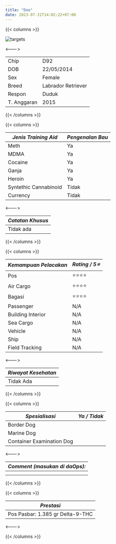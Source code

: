 ```yaml
---
title: "Dee"
date: 2023-07-31T14:02:22+07:00
---
```

{{< columns >}} <!-- begin columns block -->

![targets](/123.jpg)

<---> <!-- magic separator, between columns -->


|             |                    |
| ------------- | -------------------- |
| Chip        | D92                |
| DOB         | 22/05/2014         |
| Sex         | Female             |
| Breed       | Labrador Retriever |
| Respon      | Duduk              |
| T. Anggaran | 2015               |

{{< /columns >}}

{{< columns >}} <!-- begin columns block -->


| ***Jenis Training Aid*** | ***Pengenalan Bau*** |
| -------------------------- | ---------------------- |
| Meth                     | Ya                   |
| MDMA                     | Ya                   |
| Cocaine                  | Ya                   |
| Ganja                    | Ya                   |
| Heroin                   | Ya                   |
| Syntethic Cannabinoid    | Tidak                |
| Currency                 | Tidak                |

<---> <!-- magic separator, between columns -->


| ***Catatan Khusus*** |
| ---------------------- |
| Tidak ada            |

{{< /columns >}}

{{< columns >}} <!-- begin columns block -->


| ***Kemampuan Pelacakan*** | ***Rating / 5⭐*** |
| --------------------------- | -------------------- |
| Pos                       | ⭐⭐⭐⭐           |
| Air Cargo                 | ⭐⭐⭐⭐           |
| Bagasi                    | ⭐⭐⭐⭐           |
| Passenger                 | N/A                |
| Building Interior         | N/A                |
| Sea Cargo                 | N/A                |
| Vehicle                   | N/A                |
| Ship                      | N/A                |
| Field Tracking            | N/A                |

<---><!-- magic separator, between columns -->


| ***Riwayat Kesehatan*** |
| ------------------------- |
| Tidak Ada               |

{{< /columns >}}

{{< columns >}} <!-- begin columns block -->


| ***Spesialisasi***        | ***Ya / Tidak*** |
| --------------------------- | ------------------ |
| Border Dog                |                  |
| Marine Dog                |                  |
| Container Examination Dog |                  |

<---> <!-- magic separator, between columns -->


| ***Comment (masukan di daOps):*** |
| ----------------------------------- |
|                                   |
|                                   |

{{< /columns >}}

{{< columns >}} <!-- begin columns block -->


| ***Prestasi***                   |
| ---------------------------------- |
| Pos Pasbar: 1.385 gr Delta-9-THC |

<---> <!-- magic separator, between columns -->

{{< /columns >}}
